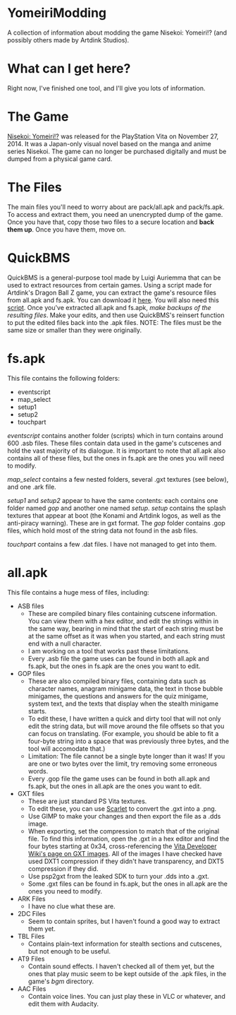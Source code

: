 # YomeiriModding

A collection of information about modding the game Nisekoi: Yomeiri!? (and possibly others made by Artdink Studios).

# What can I get here?

Right now, I've finished one tool, and I'll give you lots of information.

# The Game

[Nisekoi: Yomeiri!?](https://nisekoi.fandom.com/wiki/Nisekoi_Yomeiri!%3F) was released for the PlayStation Vita on November 27, 2014. It was a Japan-only visual novel based on the manga and anime series Nisekoi.
The game can no longer be purchased digitally and must be dumped from a physical game card.

# The Files

The main files you'll need to worry about are pack/all.apk and pack/fs.apk. To access and extract them, you need an unencrypted dump of the game.
Once you have that, copy those two files to a secure location and **back them up**. Once you have them, move on.

# QuickBMS

QuickBMS is a general-purpose tool made by Luigi Auriemma that can be used to extract resources from certain games.
Using a script made for Artdink's Dragon Ball Z game, you can extract the game's resource files from all.apk and fs.apk.
You can download it [here](https://aluigi.altervista.org/quickbms.htm).
You will also need this [script](http://hl.altervista.org/split.php?http://www.aluigi.altervista.org/bms/dragon_ball_z_boz.bms).
Once you've extracted all.apk and fs.apk, *make backups of the resulting files*. Make your edits, and then use QuickBMS's reinsert function to put the edited files back into the .apk files.
NOTE: The files must be the same size or smaller than they were originally.

# fs.apk

This file contains the following folders:
+ eventscript
+ map_select
+ setup1
+ setup2
+ touchpart

*eventscript* contains another folder (scripts) which in turn contains around 600 .asb files. These files contain data used in the game's cutscenes
and hold the vast majority of its dialogue. It is important to note that all.apk also contains all of these files, but the ones in fs.apk are the ones
you will need to modify.

*map_select* contains a few nested folders, several .gxt textures (see below), and one .ark file.

*setup1* and *setup2* appear to have the same contents: each contains one folder named *gop* and another one named *setup*. *setup* contains
the splash textures that appear at boot (the Konami and Artdink logos, as well as the anti-piracy warning). These are in gxt format. The *gop* folder
contains .gop files, which hold most of the string data not found in the asb files.

*touchpart* contains a few .dat files. I have not managed to get into them.

# all.apk

This file contains a huge mess of files, including:
+ ASB files
  - These are compiled binary files containing cutscene information. You can view them with a hex editor, and edit the strings within in the same way, bearing in mind that the
start of each string must be at the same offset as it was when you started, and each string must end with a null character.
  - I am working on a tool that works past these limitations.
  - Every .asb file the game uses can be found in both all.apk and fs.apk, but the ones in fs.apk are the ones you want to edit.
+ GOP files
  - These are also compiled binary files, containing data such as character names, anagram minigame data, the text in those bubble minigames,
the questions and answers for the quiz minigame, system text, and the texts that display when the stealth minigame starts.
  - To edit these, I have written a quick and dirty
tool that will not only edit the string data, but will move around the file offsets so that you can focus on translating. (For example, you should be able to fit a four-byte
string into a space that was previously three bytes, and the tool will accomodate that.)
  - Limitation: The file cannot be a single byte longer than it was! If you are one or two bytes over the limit, try removing some erroneous words.
  - Every .gop file the game uses can be found in both all.apk and fs.apk, but the ones in all.apk are the ones you want to edit.
+ GXT files
  - These are just standard PS Vita textures.
  - To edit these, you can use [Scarlet](https://github.com/xdanieldzd/Scarlet) to convert the .gxt into a .png.
  - Use GIMP to make your changes and then export the file as a .dds image.
  - When exporting, set the compression to match that of the original file. To find this information, open the .gxt in a hex editor and find the four bytes starting at 0x34, cross-referencing the [Vita Developer Wiki's page on GXT images](https://www.psdevwiki.com/vita/index.php?title=GXT). All of the images I have checked have used DXT1 compression if they didn't have transparency, and DXT5 compression if they did.
  - Use psp2gxt from the leaked SDK to turn your .dds into a .gxt.
  - Some .gxt files can be found in fs.apk, but the ones in all.apk are the ones you need to modify.
+ ARK Files
  - I have no clue what these are.
+ 2DC Files
  - Seem to contain sprites, but I haven't found a good way to extract them yet.
+ TBL Files
  - Contains plain-text information for stealth sections and cutscenes, but not enough to be useful.
+ AT9 Files
  - Contain sound effects. I haven't checked all of them yet, but the ones that play music seem to be kept outside of the .apk files, in the game's *bgm* directory.
+ AAC Files
  - Contain voice lines. You can just play these in VLC or whatever, and edit them with Audacity.
